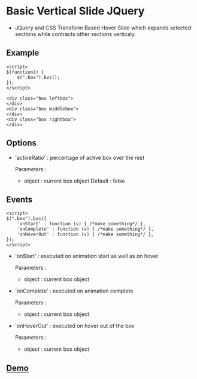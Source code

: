 Basic Vertical Slide JQuery
===========================
- JQuery and CSS Transform Based Hover Slide which expands selected sections while contracts other sections verticaly.

Example
-------

    <script>
    $(function() {
        $(".box").bvs();
    });
    </script>
    
    <div class="box leftbox">
    </div>
    <div class="box middlebox">
    </div>
    <div class="box rightbox">
    </div>
    

Options
-------

* 'activeRatio' : percentage of active box over the rest

    Parameters :
    + object : current box object
    Default : false

Events
-------

    <script>
    $(".box").bvs({
        'onStart' : function (v) { /*make something*/ },
        'onComplete' : function (v) { /*make something*/ },
        'onHoverOut' : function (v) { /*make something*/ },
    });
    </script>

* 'onStart' : executed on animation start as well as on hover

    Parameters :
    + object : current box object

* 'onComplete' : executed on animation complete

    Parameters :
    + object : current box object

* 'onHoverOut' : executed on hover out of the box

    Parameters :
    + object : current box object

[Demo](http://zholpe.com/bvs/dist/basic/)
-------
